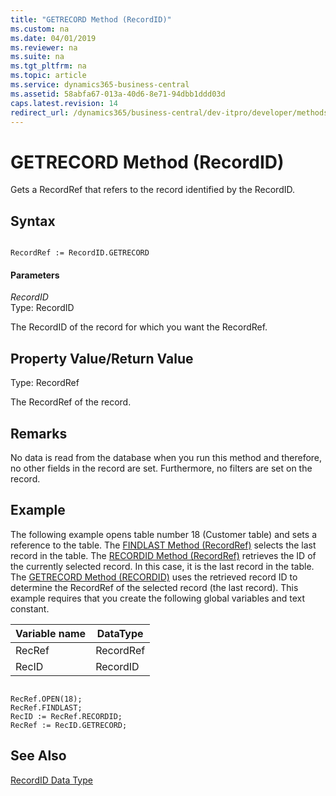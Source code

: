 ```yaml
---
title: "GETRECORD Method (RecordID)"
ms.custom: na
ms.date: 04/01/2019
ms.reviewer: na
ms.suite: na
ms.tgt_pltfrm: na
ms.topic: article
ms.service: dynamics365-business-central
ms.assetid: 58abfa67-013a-40d6-8e71-94dbb1ddd03d
caps.latest.revision: 14
redirect_url: /dynamics365/business-central/dev-itpro/developer/methods-auto/library
---
```


 

# GETRECORD Method (RecordID)
Gets a RecordRef that refers to the record identified by the RecordID.  

## Syntax  

```  

RecordRef := RecordID.GETRECORD  
```  

#### Parameters  
 *RecordID*  
 Type: RecordID  

 The RecordID of the record for which you want the RecordRef.  

## Property Value/Return Value  
 Type: RecordRef  

 The RecordRef of the record.  

## Remarks  
 No data is read from the database when you run this method and therefore, no other fields in the record are set. Furthermore, no filters are set on the record.

## Example  
 The following example opens table number 18 \(Customer table\) and sets a reference to the table. The [FINDLAST Method \(RecordRef\)](devenv-FINDLAST-Method-RecordRef.md) selects the last record in the table. The [RECORDID Method \(RecordRef\)](devenv-RECORDID-Method-RecordRef.md) retrieves the ID of the currently selected record. In this case, it is the last record in the table. The [GETRECORD Method \(RECORDID\)](devenv-GETRECORD-Method-RecordID.md) uses the retrieved record ID to determine the RecordRef of the selected record \(the last record\). This example requires that you create the following global variables and text constant.  

|Variable name|DataType|  
|-------------------|--------------|  
|RecRef|RecordRef|  
|RecID|RecordID|  

```  

RecRef.OPEN(18);  
RecRef.FINDLAST;  
RecID := RecRef.RECORDID;   
RecRef := RecID.GETRECORD;  
```  

## See Also  
 [RecordID Data Type](../datatypes/devenv-RecordID-Data-Type.md)
